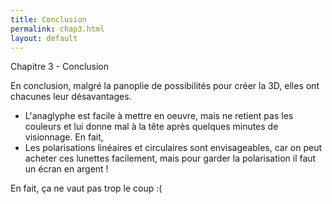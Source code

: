 ```yaml
---
title: Conclusion
permalink: chap3.html
layout: default
---
```


<div class="title-box">Chapitre 3 - Conclusion</div>

En conclusion, malgré la panoplie de possibilités pour créer la 3D, elles ont chacunes leur désavantages.

  - L'anaglyphe est facile à mettre en oeuvre, mais ne retient pas les couleurs et lui donne mal à la tête après quelques minutes de visionnage. En fait, 
  - Les polarisations linéaires et circulaires sont envisageables, car on peut acheter ces lunettes facilement, mais pour garder la polarisation il faut un écran en argent ! 
  
En fait, ça ne vaut pas trop le coup :(
